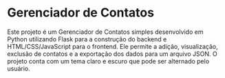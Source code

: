 # Gerenciador de Contatos

Este projeto é um Gerenciador de Contatos simples desenvolvido em Python utilizando Flask para a construção do backend e HTML/CSS/JavaScript para o frontend. Ele permite a adição, visualização, exclusão de contatos e a exportação dos dados para um arquivo JSON. O projeto conta com um tema claro e escuro que pode ser alternado pelo usuário.
